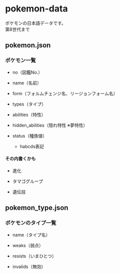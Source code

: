 # pokemon-data
ポケモンの日本語データです。  
第8世代まで

## pokemon.json
### ポケモン一覧

- no（図鑑No.）

- name（名前）

- form（フォルムチェンジ名、リージョンフォーム名）

- types（タイプ）

- abilities（特性）

- hidden_abilities（隠れ特性 ※夢特性）

- status（種族値）

  - habcds表記

#### その内書くかも

- 進化

- タマゴグループ

- 遺伝技

## pokemon_type.json
### ポケモンのタイプ一覧

- name（タイプ名）

- weaks（弱点）

- resists（いまひとつ）

- invalids（無効）
